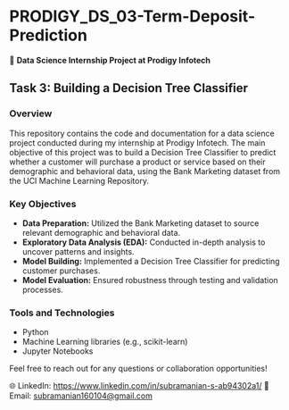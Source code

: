 # PRODIGY_DS_03-Term-Deposit-Prediction

🚀 **Data Science Internship Project at Prodigy Infotech**

## Task 3: Building a Decision Tree Classifier

### Overview

This repository contains the code and documentation for a data science project conducted during my internship at Prodigy Infotech. The main objective of this project was to build a Decision Tree Classifier to predict whether a customer will purchase a product or service based on their demographic and behavioral data, using the Bank Marketing dataset from the UCI Machine Learning Repository.

### Key Objectives

- **Data Preparation:** Utilized the Bank Marketing dataset to source relevant demographic and behavioral data.
- **Exploratory Data Analysis (EDA):** Conducted in-depth analysis to uncover patterns and insights.
- **Model Building:** Implemented a Decision Tree Classifier for predicting customer purchases.
- **Model Evaluation:** Ensured robustness through testing and validation processes.

### Tools and Technologies

- Python
- Machine Learning libraries (e.g., scikit-learn)
- Jupyter Notebooks

Feel free to reach out for any questions or collaboration opportunities!

🌐 LinkedIn: https://www.linkedin.com/in/subramanian-s-ab94302a1/
📧 Email: subramanian160104@gmail.com

